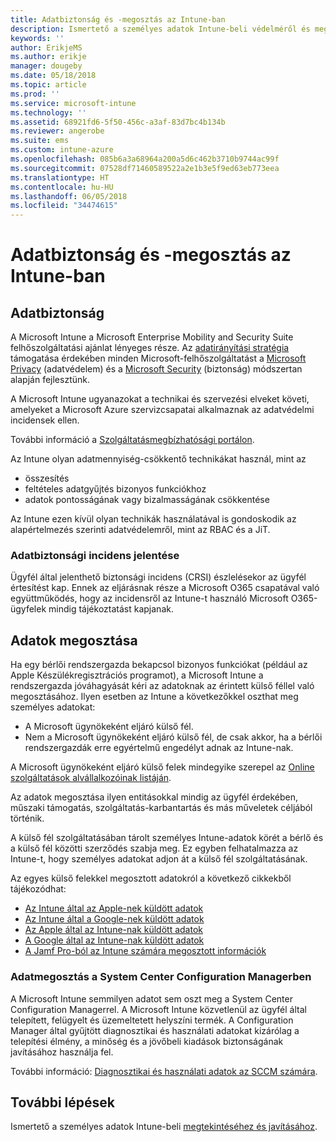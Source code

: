 ```yaml
---
title: Adatbiztonság és -megosztás az Intune-ban
description: Ismertető a személyes adatok Intune-beli védelméről és megosztásáról.
keywords: ''
author: ErikjeMS
ms.author: erikje
manager: dougeby
ms.date: 05/18/2018
ms.topic: article
ms.prod: ''
ms.service: microsoft-intune
ms.technology: ''
ms.assetid: 68921fd6-5f50-456c-a3af-83d7bc4b134b
ms.reviewer: angerobe
ms.suite: ems
ms.custom: intune-azure
ms.openlocfilehash: 085b6a3a68964a200a5d6c462b3710b9744ac99f
ms.sourcegitcommit: 07528df71460589522a2e1b3e5f9ed63eb773eea
ms.translationtype: HT
ms.contentlocale: hu-HU
ms.lasthandoff: 06/05/2018
ms.locfileid: "34474615"
---
```

# <a name="data-security-and-sharing-in-intune"></a>Adatbiztonság és -megosztás az Intune-ban


## <a name="data-security"></a>Adatbiztonság

A Microsoft Intune a Microsoft Enterprise Mobility and Security Suite felhőszolgáltatási ajánlat lényeges része. Az [adatirányítási stratégia](https://www.microsoft.com/en-us/TrustCenter/Security/default.aspx) támogatása érdekében minden Microsoft-felhőszolgáltatást a [Microsoft Privacy](https://www.microsoft.com/en-us/trustcenter/privacy) (adatvédelem) és a [Microsoft Security](https://www.microsoft.com/en-us/trustcenter/security/) (biztonság) módszertan alapján fejlesztünk.  

A Microsoft Intune ugyanazokat a technikai és szervezési elveket követi, amelyeket a Microsoft Azure szervizcsapatai alkalmaznak az adatvédelmi incidensek ellen.

További információ a [Szolgáltatásmegbízhatósági portálon](https://www.microsoft.com/en-us/TrustCenter/stp).

Az Intune olyan adatmennyiség-csökkentő technikákat használ, mint az

- összesítés
- feltételes adatgyűjtés bizonyos funkciókhoz
- adatok pontosságának vagy bizalmasságának csökkentése

Az Intune ezen kívül olyan technikák használatával is gondoskodik az alapértelmezés szerinti adatvédelemről, mint az RBAC és a JiT. 

### <a name="data-breach-reporting"></a>Adatbiztonsági incidens jelentése

Ügyfél által jelenthető biztonsági incidens (CRSI) észlelésekor az ügyfél értesítést kap. Ennek az eljárásnak része a Microsoft O365 csapatával való együttműködés, hogy az incidensről az Intune-t használó Microsoft O365-ügyfelek mindig tájékoztatást kapjanak.

## <a name="data-sharing"></a>Adatok megosztása

Ha egy bérlői rendszergazda bekapcsol bizonyos funkciókat (például az Apple Készülékregisztrációs programot), a Microsoft Intune a rendszergazda jóváhagyását kéri az adatoknak az érintett külső féllel való megosztásához. Ilyen esetben az Intune a következőkkel oszthat meg személyes adatokat:

- A Microsoft ügynökeként eljáró külső fél.
- Nem a Microsoft ügynökeként eljáró külső fél, de csak akkor, ha a bérlői rendszergazdák erre egyértelmű engedélyt adnak az Intune-nak.

A Microsoft ügynökeként eljáró külső felek mindegyike szerepel az [Online szolgáltatások alvállalkozóinak listáján](https://aka.ms/Online_Serv_Subcontractor_List).

Az adatok megosztása ilyen entitásokkal mindig az ügyfél érdekében, műszaki támogatás, szolgáltatás-karbantartás és más műveletek céljából történik.

A külső fél szolgáltatásában tárolt személyes Intune-adatok körét a bérlő és a külső fél közötti szerződés szabja meg. Ez egyben felhatalmazza az Intune-t, hogy személyes adatokat adjon át a külső fél szolgáltatásának.  

Az egyes külső felekkel megosztott adatokról a következő cikkekből tájékozódhat:
- [Az Intune által az Apple-nek küldött adatok](data-intune-sends-to-apple.md)
- [Az Intune által a Google-nek küldött adatok](data-intune-sends-to-google.md)
- [Az Apple által az Intune-nak küldött adatok](data-apple-sends-to-intune.md)
- [A Google által az Intune-nak küldött adatok](data-google-sends-to-intune.md)
- [A Jamf Pro-ból az Intune számára megosztott információk](conditional-access-integrate-jamf.md#information-shared-from-jamf-pro-to-intune)

### <a name="system-center-configuration-manager-data-sharing"></a>Adatmegosztás a System Center Configuration Managerben

A Microsoft Intune semmilyen adatot sem oszt meg a System Center Configuration Managerrel. A Microsoft Intune közvetlenül az ügyfél által telepített, felügyelt és üzemeltetett helyszíni termék. A Configuration Manager által gyűjtött diagnosztikai és használati adatokat kizárólag a telepítési élmény, a minőség és a jövőbeli kiadások biztonságának javításához használja fel.

További információ: [Diagnosztikai és használati adatok az SCCM számára](https://docs.microsoft.com/en-us/sccm/core/plan-design/diagnostics/diagnostics-and-usage-data.md). 


## <a name="next-steps"></a>További lépések

Ismertető a személyes adatok Intune-beli [megtekintéséhez és javításához](privacy-data-view-correct.md).